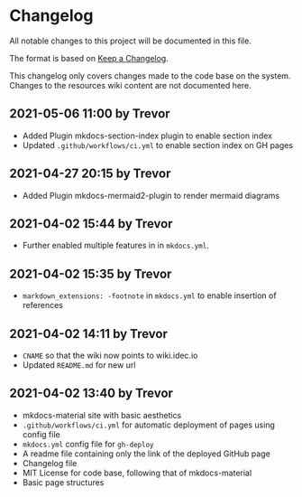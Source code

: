 # Changelog

All notable changes to this project will be documented in this file.

The format is based on [Keep a Changelog](https://keepachangelog.com/en/1.0.0/).

This changelog only covers changes made to the code base on the system.
Changes to the resources wiki content are not documented here.

## 2021-05-06 11:00 by Trevor
-   Added Plugin mkdocs-section-index plugin to enable section index
-   Updated `.github/workflows/ci.yml` to enable section index on GH pages

## 2021-04-27 20:15 by Trevor
-   Added Plugin mkdocs-mermaid2-plugin to render mermaid diagrams

## 2021-04-02 15:44 by Trevor
-   Further enabled multiple features in in `mkdocs.yml`.

## 2021-04-02 15:35 by Trevor
-   `markdown_extensions: -footnote` in `mkdocs.yml` to enable insertion of references

## 2021-04-02 14:11 by Trevor
-   `CNAME` so that the wiki now points to wiki.idec.io
-   Updated `README.md` for new url

## 2021-04-02 13:40 by Trevor
-   mkdocs-material site with basic aesthetics
-   `.github/workflows/ci.yml` for automatic deployment of pages using config file
-   `mkdocs.yml` config file for `gh-deploy`
-   A readme file containing only the link of the deployed GitHub page
-   Changelog file
-   MIT License for code base, following that of mkdocs-material
-   Basic page structures
